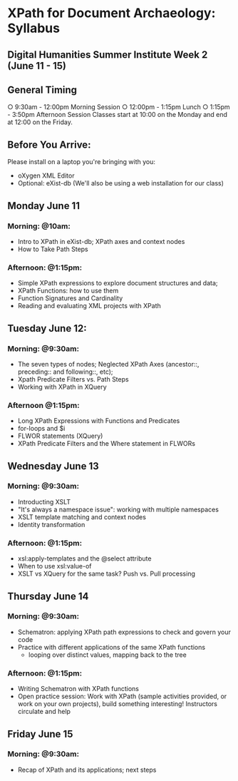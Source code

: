 # XPath for Document Archaeology: Syllabus 
## Digital Humanities Summer Institute Week 2 (June 11 - 15)
## General Timing 
○ 9:30am	-	12:00pm	 Morning	Session
○ 12:00pm	-	1:15pm Lunch
○ 1:15pm	-	3:50pm Afternoon	Session
Classes	start	at 10:00 on	the	Monday	and	end	at	12:00 on	the	Friday.	

## Before You Arrive: 
Please install on a laptop you're bringing with you: 
* oXygen XML Editor 
* Optional: eXist-db (We'll also be using a web installation for our class)

## Monday June 11
### Morning: @10am: 
* Intro to XPath in eXist-db; XPath axes and context nodes
* How to Take Path Steps

### Afternoon: @1:15pm: 
* Simple XPath expressions to explore document structures and data; 
* XPath Functions: how to use them 
* Function Signatures and Cardinality
* Reading and evaluating XML projects with XPath

## Tuesday June 12: 
### Morning: @9:30am: 
* The seven types of nodes; Neglected XPath Axes (ancestor::, preceding:: and following::, etc);
* Xpath Predicate Filters vs. Path Steps
* Working with XPath in XQuery

### Afternoon @1:15pm: 
* Long XPath Expressions with Functions and Predicates
* for-loops and $i
* FLWOR statements (XQuery)
* XPath Predicate Filters and the Where statement in FLWORs

## Wednesday June 13
### Morning: @9:30am:
* Introducting XSLT
* "It's always a namespace issue": working with multiple namespaces
* XSLT template matching and context nodes
* Identity transformation

### Afternoon: @1:15pm:
* xsl:apply-templates and the @select attribute
* When to use xsl:value-of 
* XSLT vs XQuery for the same task? Push vs. Pull processing


## Thursday June 14
### Morning: @9:30am:
* Schematron: applying XPath path expressions to check and govern your code
* Practice with different applications of the same XPath functions 
  * looping over distinct values, mapping back to the tree

### Afternoon: @1:15pm:
* Writing Schematron with XPath functions
* Open practice session: Work with XPath (sample activities provided, or work on your own projects), build something interesting! Instructors circulate and help

## Friday June 15 
### Morning: @9:30am: 
* Recap of XPath and its applications; next steps
